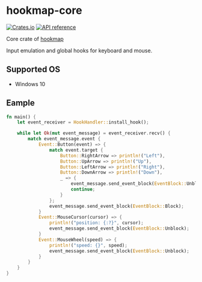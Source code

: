 # hookmap-core

[![Crates.io](https://img.shields.io/crates/v/hookmap-core.svg)](https://crates.io/crates/hookmap-core)
[![API reference](https://docs.rs/hookmap-core/badge.svg)](https://docs.rs/hookmap-core)

Core crate of [hookmap](https://crates.io/crates/hookmap)

Input emulation and global hooks for keyboard and mouse.

## Supported OS

* Windows 10

## Eample

```rust
fn main() {
    let event_receiver = HookHandler::install_hook();

    while let Ok(mut event_message) = event_receiver.recv() {
        match event_message.event {
            Event::Button(event) => {
                match event.target {
                    Button::RightArrow => println!("Left"),
                    Button::UpArrow => println!("Up"),
                    Button::LeftArrow => println!("Right"),
                    Button::DownArrow => println!("Down"),
                    _ => {
                        event_message.send_event_block(EventBlock::Unblock);
                        continue;
                    }
                };
                event_message.send_event_block(EventBlock::Block);
            }
            Event::MouseCursor(cursor) => {
                println!("position: {:?}", cursor);
                event_message.send_event_block(EventBlock::Unblock);
            }
            Event::MouseWheel(speed) => {
                println!("speed: {}", speed);
                event_message.send_event_block(EventBlock::Unblock);
            }
        }
    }
}
```
